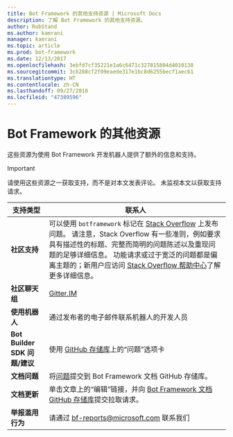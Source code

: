 ```yaml
---
title: Bot Framework 的其他支持资源 | Microsoft Docs
description: 了解 Bot Framework 的其他支持资源。
author: RobStand
ms.author: kamrani
manager: kamrani
ms.topic: article
ms.prod: bot-framework
ms.date: 12/13/2017
ms.openlocfilehash: 3ebfd7cf35221e1a6c6471c327815804d4010138
ms.sourcegitcommit: 3cb288cf2f09eaede317e1bc8d6255becf1aec61
ms.translationtype: HT
ms.contentlocale: zh-CN
ms.lasthandoff: 09/27/2018
ms.locfileid: "47389596"
---
```

# <a name="bot-framework-additional-resources"></a>Bot Framework 的其他资源

这些资源为使用 Bot Framework 开发机器人提供了额外的信息和支持。

> [!IMPORTANT]
> 请使用这些资源之一获取支持，而不是对本文发表评论。 未监视本文以获取支持请求。

|            <strong>支持类型</strong>            |                                                                                                                                                                                                                                     <strong>联系人</strong>                                                                                                                                                                                                                                      |
|-----------------------------------------------------|---------------------------------------------------------------------------------------------------------------------------------------------------------------------------------------------------------------------------------------------------------------------------------------------------------------------------------------------------------------------------------------------------------------------------------------------------------------------------------------------------|
|         <strong>社区支持</strong>          | 可以使用 `botframework` 标记在 [Stack Overflow](https://stackoverflow.com/questions/tagged/botframework) 上发布问题。 请注意，Stack Overflow 有一些准则，例如要求具有描述性的标题、完整而简明的问题陈述以及重现问题的足够详细信息。 功能请求或过于宽泛的问题都是偏离主题的；新用户应访问 [Stack Overflow 帮助中心](https://stackoverflow.com/help/how-to-ask)了解更多详细信息。 |
|        <strong>社区聊天组</strong>        |                                                                                                                                                                                                                        [Gitter.IM](https://gitter.im/Microsoft/BotBuilder)                                                                                                                                                                                                                        |
|            <strong>使用机器人</strong>             |                                                                                                                                                                                                                    通过发布者的电子邮件联系机器人的开发人员                                                                                                                                                                                                                     |
| <strong>Bot Builder SDK 问题/建议</strong> |                                                                                                                                                                                           使用 <a href="https://github.com/Microsoft/BotBuilder-v3/" target="_blank">GitHub 存储库</a>上的“问题”选项卡                                                                                                                                                                                            |
|        <strong>文档问题</strong>        |                                                                                                                                                                     将<a href="https://github.com/MicrosoftDocs/bot-framework-docs/issues" target="_blank">问题</a>提交到 Bot Framework 文档 GitHub 存储库。                                                                                                                                                                      |
|       <strong>文档更新</strong>        |                                                                                                                                                   单击文章上的“编辑”链接，并向 <a href="https://github.com/MicrosoftDocs/bot-framework-docs" target="_blank">Bot Framework 文档 GitHub 存储库</a>提交拉取请求。                                                                                                                                                   |
|          <strong>举报滥用行为</strong>           |                                                                                                                                                                                                            请通过 [bf-reports@microsoft.com](mailto://bf-reports@microsoft.com) 联系我们                                                                                                                                                                                                            |

